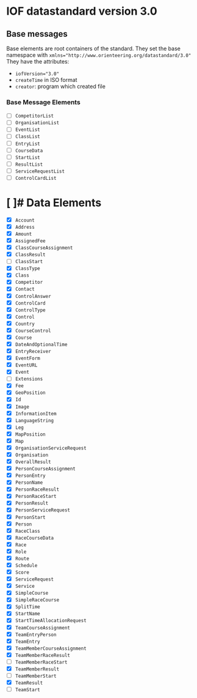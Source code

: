 # IOF datastandard version 3.0

## Base messages
Base elements are root containers of the standard.
They set the base namespace with
`xmlns="http://www.orienteering.org/datastandard/3.0"`
They have the attributes:
- `iofVersion="3.0"`
- `createTime` in ISO format
- `creator`: program which created file

### Base Message Elements
- [ ] `CompetitorList`
- [ ] `OrganisationList`
- [ ] `EventList`
- [ ] `ClassList`
- [ ] `EntryList`
- [ ] `CourseData`
- [ ] `StartList`
- [ ] `ResultList`
- [ ] `ServiceRequestList`
- [ ] `ControlCardList`

# [ ]# Data Elements
- [X] `Account`
- [X] `Address`
- [X] `Amount`
- [X] `AssignedFee`
- [X] `ClassCourseAssignment`
- [X] `ClassResult`
- [ ] `ClassStart`
- [X] `ClassType`
- [X] `Class`
- [X] `Competitor`
- [X] `Contact`
- [X] `ControlAnswer`
- [X] `ControlCard`
- [X] `ControlType`
- [X] `Control`
- [X] `Country`
- [X] `CourseControl`
- [x] `Course`
- [X] `DateAndOptionalTime`
- [X] `EntryReceiver`
- [X] `EventForm`
- [X] `EventURL`
- [X] `Event`
- [ ] `Extensions`
- [X] `Fee`
- [X] `GeoPosition`
- [X] `Id`
- [X] `Image`
- [X] `InformationItem`
- [X] `LanguageString`
- [X] `Leg`
- [X] `MapPosition`
- [X] `Map`
- [X] `OrganisationServiceRequest`
- [X] `Organisation`
- [X] `OverallResult`
- [X] `PersonCourseAssignment`
- [X] `PersonEntry`
- [X] `PersonName`
- [X] `PersonRaceResult`
- [X] `PersonRaceStart`
- [X] `PersonResult`
- [X] `PersonServiceRequest`
- [X] `PersonStart`
- [X] `Person`
- [X] `RaceClass`
- [X] `RaceCourseData`
- [X] `Race`
- [X] `Role`
- [X] `Route`
- [X] `Schedule`
- [X] `Score`
- [X] `ServiceRequest`
- [X] `Service`
- [X] `SimpleCourse`
- [X] `SimpleRaceCourse`
- [X] `SplitTime`
- [X] `StartName`
- [X] `StartTimeAllocationRequest`
- [X] `TeamCourseAssignment`
- [X] `TeamEntryPerson`
- [X] `TeamEntry`
- [X] `TeamMemberCourseAssignment`
- [X] `TeamMemberRaceResult`
- [ ] `TeamMemberRaceStart`
- [X] `TeamMemberResult`
- [ ] `TeamMemberStart`
- [X] `TeamResult`
- [ ] `TeamStart`
